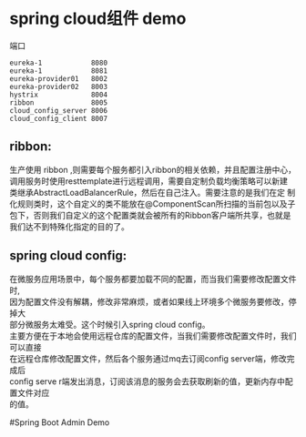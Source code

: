 
# spring cloud组件 demo

端口
```
eureka-1            8080
eureka-1            8081
eureka-provider01   8002
eureka-provider02   8003
hystrix             8004
ribbon              8005
cloud_config_server 8006
cloud_config_client 8007
```



## ribbon:
生产使用 ribbon ,则需要每个服务都引入ribbon的相关依赖，并且配置注册中心，
调用服务时使用resttemplate进行远程调用，需要自定制负载均衡策略可以新建
类继承AbstractLoadBalancerRule，然后在自己注入。需要注意的是我们在定
制化规则类时，这个自定义的类不能放在@ComponentScan所扫描的当前包以及子
包下，否则我们自定义的这个配置类就会被所有的Ribbon客户端所共享，也就是
我们达不到特殊化指定的目的了。

## spring cloud config:
在微服务应用场景中，每个服务都要加载不同的配置，而当我们需要修改配置文件时,\
因为配置文件没有解耦，修改非常麻烦，或者如果线上环境多个微服务要修改，停掉大\
部分微服务太难受。这个时候引入spring cloud config。\
主要方便在于本地会使用远程仓库的配置文件，当我们需要修改配置文件时，我们可以直接\
在远程仓库修改配置文件，然后各个服务通过mq去订阅config server端，修改完成后\
config serve r端发出消息，订阅该消息的服务会去获取刷新的值，更新内存中配置文件对应\
的值。


#Spring Boot Admin Demo
 
